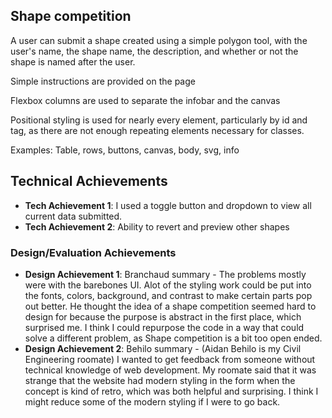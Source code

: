 ## Shape competition
A user can submit a shape created using a simple polygon tool, with the user's name, the shape name, the description, and whether or not the shape is named after the user.

Simple instructions are provided on the page

Flexbox columns are used to separate the infobar and the canvas

Positional styling is used for nearly every element, particularly by id and tag, as there are not enough repeating elements necessary for classes.

Examples: Table, rows, buttons, canvas, body, svg, info
## Technical Achievements
- **Tech Achievement 1**: I used a toggle button and dropdown to view all current data submitted. 
- **Tech Achievement 2**: Ability to revert and preview other shapes

### Design/Evaluation Achievements
- **Design Achievement 1**: Branchaud summary - The problems mostly were with the barebones UI. Alot of the styling work could be put into the fonts, colors, background, and contrast to make certain parts pop out better. He thought the idea of a shape competition seemed hard to design for because the purpose is abstract in the first place, which surprised me. I think I could repurpose the code in a way that could solve a different problem, as Shape competition is a bit too open ended.
- **Design Achievement 2**: Behilo summary - (Aidan Behilo is my Civil Engineering roomate) I wanted to get feedback from someone without technical knowledge of web development. My roomate said that it was strange that the website had modern styling in the form when the concept is kind of retro, which was both helpful and surprising. I think I might reduce some of the modern styling if I were to go back.